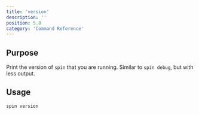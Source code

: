 ```yaml
---
title: 'version'
description: ''
position: 5.8
category: 'Command Reference'
---
```

## Purpose
Print the version of `spin` that you are running. Similar to `spin debug`, but with less output.

## Usage
```bash
spin version
```